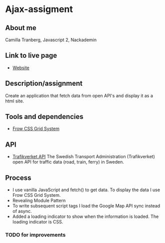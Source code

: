 # Ajax-assigment

## About me
Camilla Tranberg, Javascript 2, Nackademin

## Link to live page
* [Website](https://milliampere.github.io/ajax-assignment)

## Description/assignment
Create an application that fetch data from open API's and display it as a html site. 

## Tools and dependencies
* [Frow CSS Grid System](http://frowcss.com/)

## API
* [Trafikverket API](https://api.trafikinfo.trafikverket.se/) The Swedish Transport Administration (Trafikverket) open API for traffic data (road, train, ferry) in Sweden.

## Process
* I use vanilla JavaScript and fetch() to get data. To display the data I use Frow CSS Grid System. 
* Revealing Module Pattern
* To write subsequent script tags I load the Google Map API sync instead of async.
* Added a loading indicator to show when the information is loaded. The loading indicator is CSS.

### TODO for improvements
